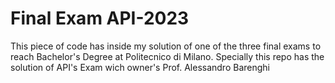 # Final Exam API-2023

This piece of code has inside my solution of one of the three final exams to reach Bachelor's Degree at Politecnico di Milano.
Specially this repo has the solution of API's Exam wich owner's Prof. Alessandro Barenghi 
